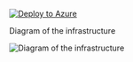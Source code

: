 [![Deploy to Azure](https://aka.ms/deploytoazurebutton)](https://portal.azure.com/#create/Microsoft.Template/uri/https%3A%2F%2Fraw.githubusercontent.com%2Fjimgodden%2FAzure_Networking_Labs%2FHEAD%2FAGIC_StandalonePowershell%2Fsrc%2Fmain.json)


Diagram of the infrastructure

![Diagram of the infrastructure](diagram.drawio.png)
